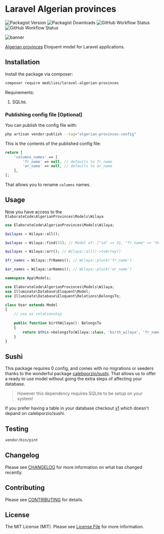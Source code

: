 # Laravel Algerian provinces

![Packagist Version](https://img.shields.io/packagist/v/elaborate-code/laravel-algerian-provinces?style=for-the-badge)
![Packagist Downloads](https://img.shields.io/packagist/dt/elaborate-code/laravel-algerian-provinces?style=for-the-badge)
![GitHub Workflow Status](https://img.shields.io/github/workflow/status/elaborate-code/laravel-algerian-provinces/run-tests?label=Tests&style=for-the-badge)
![GitHub Workflow Status](https://img.shields.io/github/workflow/status/elaborate-code/laravel-algerian-provinces/Fix%20PHP%20code%20style%20issues?label=Code%20Style&style=for-the-badge)

![banner](https://banners.beyondco.de/Algerian%20provinces.png?theme=dark&packageManager=composer+require&packageName=elaborate-code%2Flaravel-algerian-provinces&pattern=architect&style=style_1&description=A+model+seeded+with+the+58+Algerian+provinces+for+Laravel+apps&md=1&showWatermark=0&fontSize=100px&images=database)

[Algerian provinces](wilayas.md) Eloquent model for Laravel applications.

## Installation

Install the package via composer:

```bash
composer require medilies/laravel-algerian-provinces
```

Requirements:

1. SQLite.

### Publishing config file [Optional]

You can publish the config file with:

```bash
php artisan vendor:publish --tag="algerian-provinces-config"
```

This is the contents of the published config file:

```php
return [
    'columns_names' => [
        'fr_name' => null, // defaults to fr_name
        'ar_name' => null, // defaults to ar_name
    ],
];
```

That allows you to rename `columns` names.

## Usage

Now you have access to the `ElaborateCode\AlgerianProvinces\Models\Wilaya`

```php
use ElaborateCode\AlgerianProvinces\Models\Wilaya;

$wilayas = Wilaya::all();

$wilayas = Wilaya::find(31); // Model of: ["id" => 31, "fr_name" => "Oran", "ar_name" => "وهران"]

$wilayas = Wilaya::arr(); // Wilaya::all()->toArray()

$fr_names = Wilaya::frNames(); // Wilaya::pluck('fr_name')

$ar_names = Wilaya::arNames(); // Wilaya::pluck('ar_name')
```

```php
namespace App\Models;

use ElaborateCode\AlgerianProvinces\Models\Wilaya;
use Illuminate\Database\Eloquent\Model;
use Illuminate\Database\Eloquent\Relations\BelongsTo;

class User extends Model
{
    // use as relationship
    
    public function birthWilaya(): BelongsTo
    {
        return $this->belongsTo(Wilaya::class, 'birth_wilaya', 'fr_name');
    }
}
```

## Sushi

This package requires 0 config, and comes with no migrations or seeders thanks to the wonderful package [calebporzio/sushi](https://github.com/calebporzio/sushi). That allows us to offer a ready to use model without going the extra steps of affecting your database.

> However this dependency requires SQLite to be setup on your system!

If you prefer having a table in your database checkout [v1](https://github.com/elaborate-code/laravel-algerian-provinces/tree/v1-migration) which doesn't depand on calebporzio/sushi.

## Testing

```bash
vendor/bin/pint
```

## Changelog

Please see [CHANGELOG](CHANGELOG.md) for more information on what has changed recently.

## Contributing

Please see [CONTRIBUTING](CONTRIBUTING.md) for details.

## License

The MIT License (MIT). Please see [License File](LICENSE.md) for more information.
